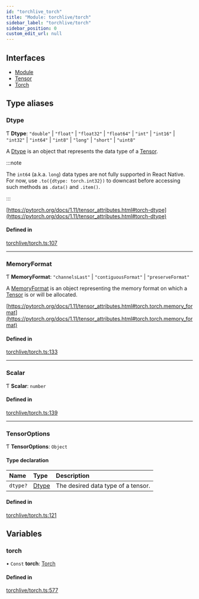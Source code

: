 ```yaml
---
id: "torchlive_torch"
title: "Module: torchlive/torch"
sidebar_label: "torchlive/torch"
sidebar_position: 0
custom_edit_url: null
---
```


## Interfaces

- [Module](../interfaces/torchlive_torch.module.md)
- [Tensor](../interfaces/torchlive_torch.tensor.md)
- [Torch](../interfaces/torchlive_torch.torch.md)

## Type aliases

### Dtype

Ƭ **Dtype**: ``"double"`` \| ``"float"`` \| ``"float32"`` \| ``"float64"`` \| ``"int"`` \| ``"int16"`` \| ``"int32"`` \| ``"int64"`` \| ``"int8"`` \| ``"long"`` \| ``"short"`` \| ``"uint8"``

A [Dtype](torchlive_torch.md#dtype) is an object that represents the data type of a [Tensor](../interfaces/torchlive_torch.tensor.md).

:::note

The `int64` (a.k.a. `long`) data types are not fully supported in React Native.
For now, use `.to({dtype: torch.int32})` to downcast before accessing such
methods as `.data()` and `.item()`.

:::

[https://pytorch.org/docs/1.11/tensor_attributes.html#torch-dtype](https://pytorch.org/docs/1.11/tensor_attributes.html#torch-dtype)

#### Defined in

[torchlive/torch.ts:107](https://github.com/facebookresearch/playtorch/blob/10dbf08/react-native-pytorch-core/src/torchlive/torch.ts#L107)

___

### MemoryFormat

Ƭ **MemoryFormat**: ``"channelsLast"`` \| ``"contiguousFormat"`` \| ``"preserveFormat"``

A [MemoryFormat](torchlive_torch.md#memoryformat) is an object representing the memory format on which a [Tensor](../interfaces/torchlive_torch.tensor.md) is or will be allocated.

[https://pytorch.org/docs/1.11/tensor_attributes.html#torch.torch.memory_format](https://pytorch.org/docs/1.11/tensor_attributes.html#torch.torch.memory_format)

#### Defined in

[torchlive/torch.ts:133](https://github.com/facebookresearch/playtorch/blob/10dbf08/react-native-pytorch-core/src/torchlive/torch.ts#L133)

___

### Scalar

Ƭ **Scalar**: `number`

#### Defined in

[torchlive/torch.ts:139](https://github.com/facebookresearch/playtorch/blob/10dbf08/react-native-pytorch-core/src/torchlive/torch.ts#L139)

___

### TensorOptions

Ƭ **TensorOptions**: `Object`

#### Type declaration

| Name | Type | Description |
| :------ | :------ | :------ |
| `dtype?` | [Dtype](torchlive_torch.md#dtype) | The desired data type of a tensor. |

#### Defined in

[torchlive/torch.ts:121](https://github.com/facebookresearch/playtorch/blob/10dbf08/react-native-pytorch-core/src/torchlive/torch.ts#L121)

## Variables

### torch

• `Const` **torch**: [Torch](../interfaces/torchlive_torch.torch.md)

#### Defined in

[torchlive/torch.ts:577](https://github.com/facebookresearch/playtorch/blob/10dbf08/react-native-pytorch-core/src/torchlive/torch.ts#L577)
